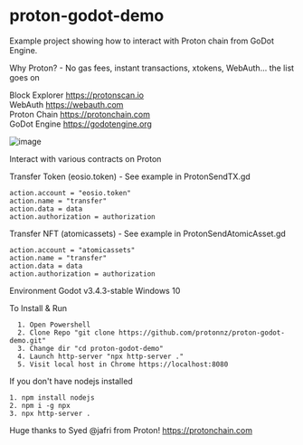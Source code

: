 # proton-godot-demo
Example project showing how to interact with Proton chain from GoDot Engine.

Why Proton? - No gas fees, instant transactions, xtokens, WebAuth... the list goes on

Block Explorer https://protonscan.io  
WebAuth https://webauth.com  
Proton Chain https://protonchain.com  
GoDot Engine https://godotengine.org  

![image](https://user-images.githubusercontent.com/12118160/156945966-51d21eca-186c-4119-9f6d-90fad4668c64.png)


Interact with various contracts on Proton

Transfer Token (eosio.token) - See example in ProtonSendTX.gd

	action.account = "eosio.token"
	action.name = "transfer"
	action.data = data
	action.authorization = authorization

Transfer NFT (atomicassets) - See example in ProtonSendAtomicAsset.gd

	action.account = "atomicassets"
	action.name = "transfer"
	action.data = data
	action.authorization = authorization

Environment
  Godot v3.4.3-stable
  Windows 10
  
To Install & Run 

	  1. Open Powershell
	  2. Clone Repo "git clone https://github.com/protonnz/proton-godot-demo.git"
	  3. Change dir "cd proton-godot-demo"
	  4. Launch http-server "npx http-server ."
	  5. Visit local host in Chrome https://localhost:8080

If you don't have nodejs installed

	1. npm install nodejs
	2. npm i -g npx
	3. npx http-server .


Huge thanks to Syed @jafri from Proton!
https://protonchain.com
